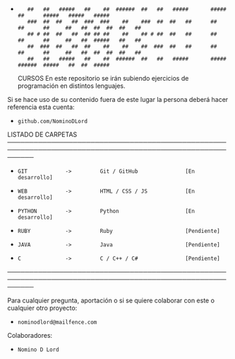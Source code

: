 -        ##   ##   #####   ##    ##  ######  ##   ##   #####       #####        ##      #####   #####   #####  
         ###  ##  ##   ##  ###  ###    ##    ###  ##  ##   ##      ##   ##      ##     ##   ##  ##  ##  ##   ##
         ## # ##  ##   ##  ## ## ##    ##    ## # ##  ##   ##      ##   ##      ##     ##   ##  #####   ##   ##
         ##  ###  ##   ##  ##    ##    ##    ##  ###  ##   ##      ##   ##      ##     ##   ##  ##  ##  ##   ##
         ##   ##   #####   ##    ##  ######  ##   ##   #####       #####        ######  #####   ##  ##  #####  

    CURSOS
En este repositorio se irán subiendo ejercicios de programación en distintos lenguajes.

Si se hace uso de su contenido fuera de este lugar la persona deberá hacer referencia esta cuenta:
-     github.com/NominoDLord

LISTADO DE CARPETAS
──────────────────────────────────────────────────────────────────────────────────────────────────────────
-     GIT            ->         Git / GitHub               [En desarrollo]
-     WEB            ->         HTML / CSS / JS            [En desarrollo]
-     PYTHON         ->         Python                     [En desarrollo]
-     RUBY           ->         Ruby                       [Pendiente]
-     JAVA           ->         Java                       [Pendiente]
-     C              ->         C / C++ / C#               [Pendiente]
──────────────────────────────────────────────────────────────────────────────────────────────────────────

Para cualquier pregunta, aportación o si se quiere colaborar con este o cualquier otro proyecto:
-     nominodlord@mailfence.com

Colaboradores:
-     Nomino D Lord
